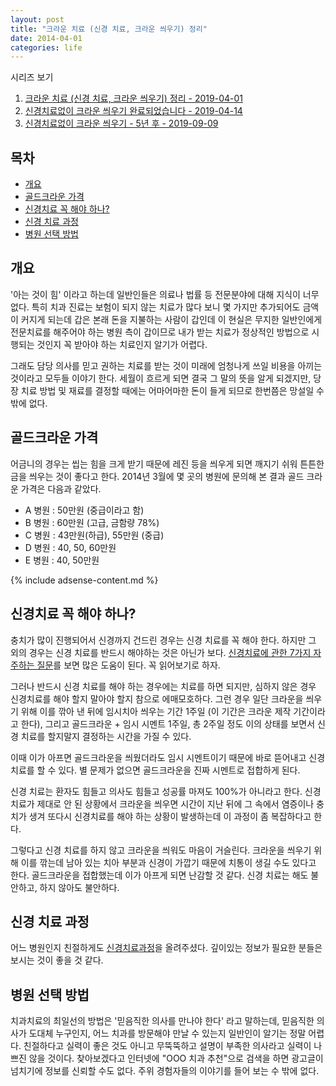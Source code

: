 ```yaml
---
layout: post
title: "크라운 치료 (신경 치료, 크라운 씌우기) 정리"
date: 2014-04-01 
categories: life
---
```


시리즈 보기

1. [크라운 치료 (신경 치료, 크라운 씌우기) 정리 - 2019-04-01](/life/2014/04/01/crown1.html)
1. [신경치료없이 크라운 씌우기 완료되었습니다 - 2019-04-14](/life/2014/04/14/crown2.html)
1. [신경치료없이 크라운 씌우기 - 5년 후 - 2019-09-09](/life/2019/09/09/crown3.html)

## 목차

- [개요](#개요)
- [골드크라운 가격](#골드크라운-가격)
- [신경치료 꼭 해야 하나?](#신경치료-꼭-해야-하나)
- [신경 치료 과정](#신경-치료-과정)
- [병원 선택 방법](#병원-선택-방법)

## 개요

'아는 것이 힘' 이라고 하는데 일반인들은 의료나 법률 등 전문분야에 대해 지식이 너무 없다. 특히 치과 진료는 보험이 되지 않는 치료가 많다 보니 몇 가지만 추가되어도 금액이 커지게 되는데 갑은 본래 돈을 지불하는 사람이 갑인데 이 현실은 무지한 일반인에게 전문치료를 해주어야 하는 병원 측이 갑이므로 내가 받는 치료가 정상적인 방법으로 시행되는 것인지 꼭 받아야 하는 치료인지 알기가 어렵다.

그래도 담당 의사를 믿고 권하는 치료를 받는 것이 미래에 엄청나게 쓰일 비용을 아끼는 것이라고 모두들 이야기 한다. 세월이 흐르게 되면 결국 그 말의 뜻을 알게 되겠지만, 당장 치료 방법 및 재료를 결정할 때에는 어마어마한 돈이 들게 되므로 한번쯤은 망설일 수 밖에 없다.

## 골드크라운 가격

어금니의 경우는 씹는 힘을 크게 받기 때문에 레진 등을 씌우게 되면 깨지기 쉬워 튼튼한 금을 씌우는 것이 좋다고 한다. 2014년 3월에 몇 곳의 병원에 문의해 본 결과 골드 크라운 가격은 다음과 같았다.

- A 병원 : 50만원 (중급이라고 함)
- B 병원 : 60만원 (고급, 금함량 78%)
- C 병원 : 43만원(하급), 55만원 (중급)
- D 병원 : 40, 50, 60만원
- E 병원 : 40, 50만원

{% include adsense-content.md %}
 
## 신경치료 꼭 해야 하나?

충치가 많이 진행되어서 신경까지 건드린 경우는 신경 치료를 꼭 해야 한다. 하지만 그 외의 경우는 신경 치료를 반드시 해야하는 것은 아닌가 보다. [신경치료에 관한 7가지 자주하는 질문](http://blog.naver.com/PostView.nhn?blogId=ddsyjk&logNo=90174959738)를 보면 많은 도움이 된다. 꼭 읽어보기로 하자.

그러나 반드시 신경 치료를 해야 하는 경우에는 치료를 하면 되지만, 심하지 않은 경우 신경치료를 해야 할지 말아야 할지 참으로 에매모호하다. 그런 경우 일단 크라운을 씌우기 위해 이를 깎아 낸 뒤에 임시치아 씌우는 기간 1주일 (이 기간은 크라운 제작 기간이라고 한다), 그리고 골드크라운 + 임시 시멘트 1주일, 총 2주일 정도 이의 상태를 보면서 신경 치료를 할지말지 결정하는 시간을 가질 수 있다.

이때 이가 아프면 골드크라운을 씌웠더라도 임시 시멘트이기 때문에 바로 뜯어내고 신경 치료를 할 수 있다. 별 문제가 없으면 골드크라운을 진짜 시멘트로 접합하게 된다.

신경 치료는 환자도 힘들고 의사도 힘들고 성공률 마져도 100%가 아니라고 한다. 신경 치료가 제대로 안 된 상황에서 크라운을 씌우면 시간이 지난 뒤에 그 속에서 염증이나 충치가 생겨 또다시 신경치료를 해야 하는 상황이 발생하는데 이 과정이 좀 복잡하다고 한다.

그렇다고 신경 치료를 하지 않고 크라운을 씌워도 마음이 거슬린다. 크라운을 씌우기 위해 이를 깎는데 남아 있는 치아 부분과 신경이 가깝기 때문에 치통이 생길 수도 있다고 한다. 골드크라운을 접합했는데 이가 아프게 되면 난감할 것 같다. 신경 치료는 해도 불안하고, 하지 않아도 불안하다.

## 신경 치료 과정

어느 병원인지 친절하게도 [신경치료과정](http://ddsyjk.blog.me/90153713162)을 올려주셨다. 깊이있는 정보가 필요한 분들은 보시는 것이 좋을 것 같다.

## 병원 선택 방법

치과치료의 최일선의 방법은 '믿음직한 의사를 만나야 한다' 라고 말하는데, 믿음직한 의사가 도대체 누구인지, 어느 치과를 방문해야 만날 수 있는지 일반인이 알기는 정말 어렵다. 친절하다고 실력이 좋은 것도 아니고 무뚝뚝하고 설명이 부족한 의사라고 실력이 나쁘진 않을 것이다. 찾아보겠다고 인터넷에 "OOO 치과 추천"으로 검색을 하면 광고글이 넘치기에 정보를 신뢰할 수도 없다. 주위 경험자들의 이야기를 들어 보는 수 밖에 없다.
